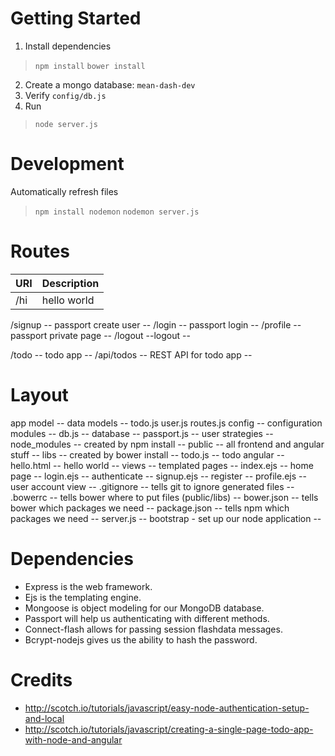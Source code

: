 
# Getting Started

1. Install dependencies  
> ```npm install```
> ```bower install```
2. Create a mongo database: ```mean-dash-dev```
3. Verify ```config/db.js```
4. Run 
> ```node server.js```

# Development

Automatically refresh files
> ```npm install nodemon```
> ```nodemon server.js```

# Routes

| URI | Description |
| --- | ----------- |
| /hi | hello world |

  
  /signup -- passport create user --
  /login  -- passport login --
  /profile -- passport private page --
  /logout --logout --
  
  /todo -- todo app --
  /api/todos -- REST API for todo app --

# Layout

  app
    model -- data models --
      todo.js
      user.js 
    routes.js
  config -- configuration modules --
    db.js  -- database --
    passport.js -- user strategies --
  node_modules -- created by npm install --
  public -- all frontend and angular stuff --
    libs -- created by bower install --
    todo.js -- todo angular --
    hello.html -- hello world --
  views -- templated pages --
    index.ejs  -- home page --
    login.ejs  -- authenticate --
    signup.ejs -- register --
    profile.ejs -- user account view --
  .gitignore -- tells git to ignore generated files --
  .bowerrc -- tells bower where to put files (public/libs) --
  bower.json -- tells bower which packages we need --
  package.json -- tells npm which packages we need --
  server.js -- bootstrap - set up our node application --


# Dependencies
* Express is the web framework.
* Ejs is the templating engine.
* Mongoose is object modeling for our MongoDB database.
* Passport will help us authenticating with different methods.
* Connect-flash allows for passing session flashdata messages.
* Bcrypt-nodejs gives us the ability to hash the password.

# Credits
* http://scotch.io/tutorials/javascript/easy-node-authentication-setup-and-local
* http://scotch.io/tutorials/javascript/creating-a-single-page-todo-app-with-node-and-angular

